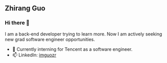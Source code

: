## Zhirang Guo
### Hi there 👋

I am a back-end developer trying to learn more. Now I am actively seeking new grad software engineer opportunities.

- 🔭 Currently interning for Tencent as a software engineer.
- 📫 LinkedIn: [imguozr](https://www.linkedin.com/in/imguozr/)
